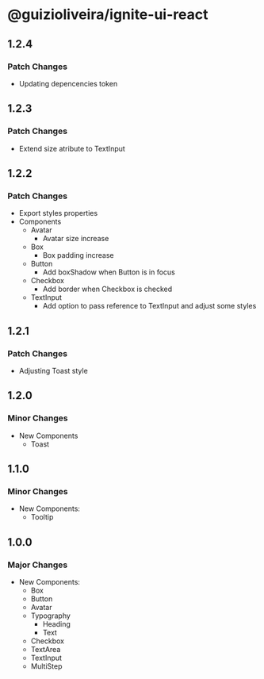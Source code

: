 # @guizioliveira/ignite-ui-react

## 1.2.4

### Patch Changes

- Updating depencencies token

## 1.2.3

### Patch Changes

- Extend size atribute to TextInput

## 1.2.2

### Patch Changes

- Export styles properties
- Components
  - Avatar
    - Avatar size increase
  - Box
    - Box padding increase
  - Button
    - Add boxShadow when Button is in focus
  - Checkbox
    - Add border when Checkbox is checked
  - TextInput
    - Add option to pass reference to TextInput and adjust some styles

## 1.2.1

### Patch Changes

- Adjusting Toast style

## 1.2.0

### Minor Changes

- New Components
  - Toast

## 1.1.0

### Minor Changes

- New Components:
  - Tooltip

## 1.0.0

### Major Changes

- New Components:
  - Box
  - Button
  - Avatar
  - Typography
    - Heading
    - Text
  - Checkbox
  - TextArea
  - TextInput
  - MultiStep
